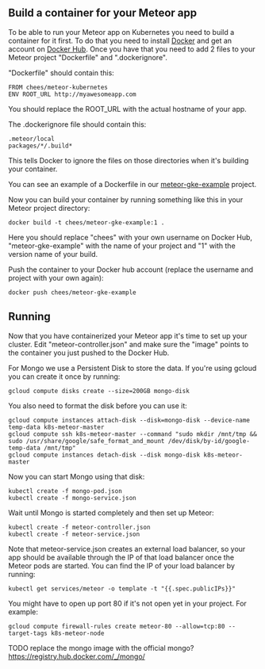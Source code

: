 Build a container for your Meteor app
-------------------------------------

To be able to run your Meteor app on Kubernetes you need to build a container for it first. To do that you need to install [Docker](https://www.docker.com) and get an account on [Docker Hub](https://hub.docker.com/). Once you have that you need to add 2 files to your Meteor project "Dockerfile" and ".dockerignore".

"Dockerfile" should contain this:

    FROM chees/meteor-kubernetes
    ENV ROOT_URL http://myawesomeapp.com

You should replace the ROOT_URL with the actual hostname of your app.

The .dockerignore file should contain this:

    .meteor/local
    packages/*/.build*

This tells Docker to ignore the files on those directories when it's building your container.

You can see an example of a Dockerfile in our [meteor-gke-example](https://github.com/Q42/meteor-gke-example) project.

Now you can build your container by running something like this in your Meteor project directory:

    docker build -t chees/meteor-gke-example:1 .

Here you should replace "chees" with your own username on Docker Hub, "meteor-gke-example" with the name of your project and "1" with the version name of your build.

Push the container to your Docker hub account (replace the username and project with your own again):

    docker push chees/meteor-gke-example



Running
-------

Now that you have containerized your Meteor app it's time to set up your cluster. Edit "meteor-controller.json" and make sure the "image" points to the container you just pushed to the Docker Hub.

For Mongo we use a Persistent Disk to store the data. If you're using gcloud you can create it once by running:

    gcloud compute disks create --size=200GB mongo-disk

You also need to format the disk before you can use it:

    gcloud compute instances attach-disk --disk=mongo-disk --device-name temp-data k8s-meteor-master
    gcloud compute ssh k8s-meteor-master --command "sudo mkdir /mnt/tmp && sudo /usr/share/google/safe_format_and_mount /dev/disk/by-id/google-temp-data /mnt/tmp"
    gcloud compute instances detach-disk --disk mongo-disk k8s-meteor-master

Now you can start Mongo using that disk:

    kubectl create -f mongo-pod.json
    kubectl create -f mongo-service.json

Wait until Mongo is started completely and then set up Meteor:

    kubectl create -f meteor-controller.json
    kubectl create -f meteor-service.json

Note that meteor-service.json creates an external load balancer, so your app should be available through the IP of that load balancer once the Meteor pods are started. You can find the IP of your load balancer by running:

    kubectl get services/meteor -o template -t "{{.spec.publicIPs}}"

You might have to open up port 80 if it's not open yet in your project. For example:

    gcloud compute firewall-rules create meteor-80 --allow=tcp:80 --target-tags k8s-meteor-node




TODO replace the mongo image with the official mongo? https://registry.hub.docker.com/_/mongo/

